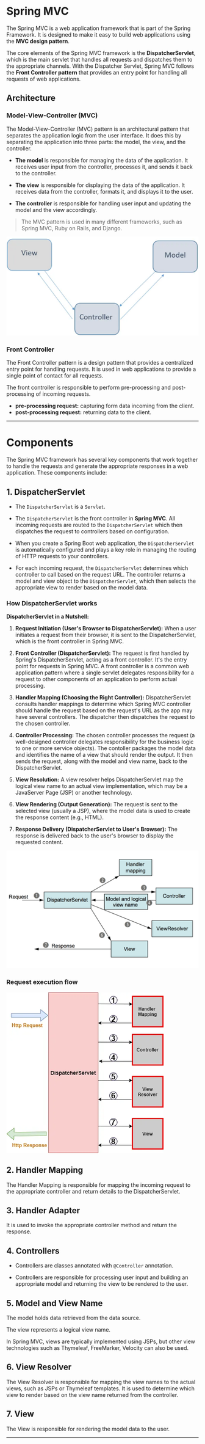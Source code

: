 # Spring MVC

The Spring MVC is a web application framework that is part of the Spring Framework. It is designed to make it easy to build web applications using the **MVC design pattern**.

The core elements of the Spring MVC framework is the **DispatcherServlet**,  which is the main servlet that handles all requests and dispatches them to the appropriate channels. With the Dispatcher Servlet, Spring MVC follows the **Front Controller pattern** that provides an entry point for handling all requests of web applications.

## Architecture

### Model-View-Controller (MVC)

The Model-View-Controller (MVC) pattern is an architectural pattern that separates the application logic from the user interface. It does this by separating the application into three parts: the model, the view, and the controller.

- **The model** is responsible for managing the data of the application. It receives user input from the controller, processes it, and sends it back to the controller.

- **The view** is responsible for displaying the data of the application. It receives data from the controller, formats it, and displays it to the user.

- **The controller** is responsible for handling user input and updating the model and the view accordingly.

> The MVC pattern is used in many different frameworks, such as Spring MVC, Ruby on Rails, and Django.

![MVC](imgs/MVC-Architecture.png)

### Front Controller

The Front Controller pattern is a design pattern that provides a centralized entry point for handling requests. It is used in web applications to provide a single point of contact for all requests.

The front controller is responsible to perform pre-processing and post-processing of incoming requests.
   - **pre-processing request:** capturing form data incoming from the client.
   - **post-processing request:** returning data to the client.

-------------------------------------------------------------------

# Components

The Spring MVC framework has several key components that work together to handle the requests and generate the appropriate responses in a web application. These components include:

## 1. DispatcherServlet

- The `DispatcherServlet` is a `Servlet`.

- The `DispatcherServlet` is the front controller in **Spring MVC**. All incoming requests are routed to the `DispatcherServlet` which then dispatches the request to controllers based on configuration.

- When you create a Spring Boot web application, the `DispatcherServlet` is automatically configured and plays a key role in managing the routing of HTTP requests to your controllers.

- For each incoming request, the `DispatcherServlet` determines which controller to call based on the request URL. The controller returns a model and view object to the `DispatcherServlet`, which then selects the appropriate view to render based on the model data.

### How DispatcherServlet works

**DispatcherServlet in a Nutshell:**

1. **Request Initiation (User's Browser to DispatcherServlet):** When a user initiates a request from their browser, it is sent to the DispatcherServlet, which is the front controller in Spring MVC.

2. **Front Controller (DispatcherServlet):** The request is first handled by Spring's DispatcherServlet, acting as a front controller. It's the entry point for requests in Spring MVC. A front controller is a common web application pattern where a single servlet delegates responsibility for a request to other components of an application to perform actual processing.

3. **Handler Mapping (Choosing the Right Controller):** DispatcherServlet consults handler mappings to determine which Spring MVC controller should handle the request based on the request's URL as the app may have several controllers. The dispatcher then dispatches the request to the chosen controller.

4. **Controller Processing:** The chosen controller processes the request (a well-designed controller delegates responsibility for the business logic to one or more service objects). The contoller packages the model data and identifies the name of a view that should render the output. It then sends the request, along with the model and view name, back to the DispatcherServlet.


5. **View Resolution:** A view resolver helps DispatcherServlet map the logical view name to an actual view implementation, which may be a JavaServer Page (JSP) or another technology.

6. **View Rendering (Output Generation):** The request is sent to the selected view (usually a JSP), where the model data is used to create the response content (e.g., HTML).

7. **Response Delivery (DispatcherServlet to User's Browser):** The response is delivered back to the user's browser to display the requested content.


![DispatcherServlet.webp](imgs/dispatcher.png)

### Request execution flow

![Request execution flow](imgs/Request-execution-flow.webp)


## 2. Handler Mapping

The Handler Mapping is responsible for mapping the incoming request to the appropriate controller and return details to the DispatcherServlet.

## 3. Handler Adapter

It is used to invoke the appropriate controller method and return the response.

## 4. Controllers

- Controllers are classes annotated with `@Controller` annotation.

- Controllers are responsible for processing user input and building an appropriate model and returning the view to be rendered to the user.

## 5. Model and View Name

The model holds data retrieved from the data source.

The view represents a logical view name.

In Spring MVC, views are typically implemented using JSPs, but other view technologies such as Thymeleaf, FreeMarker, Velocity can also be used.

## 6. View Resolver

The View Resolver is responsible for mapping the view names to the actual views, such as JSPs or Thymeleaf templates. It is used to determine which view to render based on the view name returned from the controller.

## 7. View

The View is responsible for rendering the model data to the user.

-------------------------------------------------------------------